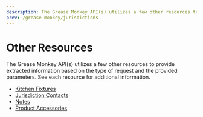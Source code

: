 ```yaml
---
description: The Grease Monkey API(s) utilizes a few other resources to provide extracted information based on the type of request and the provided parameters.
prev: /grease-monkey/jurisdictions
---
```


# Other Resources

The Grease Monkey API(s) utilizes a few other resources to provide extracted information based on the type of request and the provided parameters. See each resource for additional information.

* [Kitchen Fixtures](/grease-monkey/other-resources/kitchen-fixtures.html)
* [Jurisdiction Contacts](/grease-monkey/other-resources/jurisdiction-contacts.html)
* [Notes](/grease-monkey/other-resources/notes.html)
* [Product Accessories](/grease-monkey/other-resources/product-accessories.html)